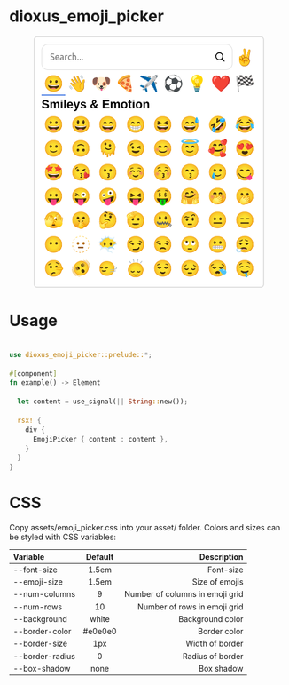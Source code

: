 # dioxus_emoji_picker

<div align="center">
  <img src="images/emoji_picker.png">
</div>

# Usage

```rust

use dioxus_emoji_picker::prelude::*;

#[component]
fn example() -> Element

  let content = use_signal(|| String::new());

  rsx! {
    div {
      EmojiPicker { content : content },
    }
  }
}
```

# CSS

Copy assets/emoji_picker.css into your asset/ folder.
Colors and sizes can be styled with CSS variables:

| Variable | Default | Description |
|:-----|:--------:|------:|
| --font-size   | 1.5em | Font-size |
| --emoji-size | 1.5em | Size of emojis |
| --num-columns | 9 | Number of columns in emoji grid |
| --num-rows | 10 | Number of rows in emoji grid |
| --background | white | Background color |
| --border-color | #e0e0e0 | Border color |
| --border-size | 1px | Width of border |
| --border-radius | 0 | Radius of border |
| --box-shadow | none | Box shadow |
